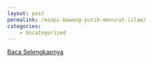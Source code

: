```yaml
---
layout: post
permalink: /mimpi-bawang-putih-menurut-islam/
categories:
    - Uncategorized
---
```


[Baca Selengkapnya](/05)